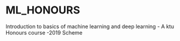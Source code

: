 # ML_HONOURS  
Introduction to basics of machine learning and deep learning - A ktu Honours course -2019 Scheme
